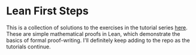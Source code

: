 # Lean First Steps

This is a collection of solutions to the exercises in the tutorial series [here](https://leanfirststeps.blogspot.com/). These are simple mathematical proofs in Lean, which demonstrate the basics of formal proof-writing. I'll definitely keep adding to the repo as the tutorials continue.
